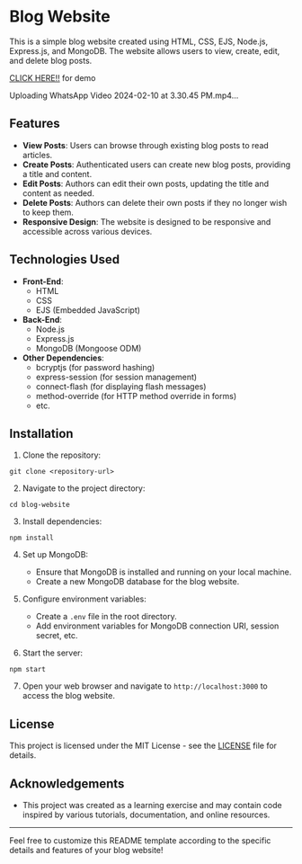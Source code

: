 
# Blog Website

This is a simple blog website created using HTML, CSS, EJS, Node.js, Express.js, and MongoDB. The website allows users to view, create, edit, and delete blog posts.

 <a href="https://blog-website-kr55.onrender.com"   target="blank"> CLICK HERE!!</a> for demo
 

 

Uploading WhatsApp Video 2024-02-10 at 3.30.45 PM.mp4…



## Features

- **View Posts**: Users can browse through existing blog posts to read articles.
- **Create Posts**: Authenticated users can create new blog posts, providing a title and content.
- **Edit Posts**: Authors can edit their own posts, updating the title and content as needed.
- **Delete Posts**: Authors can delete their own posts if they no longer wish to keep them.
- **Responsive Design**: The website is designed to be responsive and accessible across various devices.

## Technologies Used

- **Front-End**:
  - HTML
  - CSS
  - EJS (Embedded JavaScript)
- **Back-End**:
  - Node.js
  - Express.js
  - MongoDB (Mongoose ODM)
- **Other Dependencies**:
  - bcryptjs (for password hashing)
  - express-session (for session management)
  - connect-flash (for displaying flash messages)
  - method-override (for HTTP method override in forms)
  - etc.

## Installation

1. Clone the repository:

```
git clone <repository-url>
```

2. Navigate to the project directory:

```
cd blog-website
```

3. Install dependencies:

```
npm install
```

4. Set up MongoDB:
   - Ensure that MongoDB is installed and running on your local machine.
   - Create a new MongoDB database for the blog website.

5. Configure environment variables:
   - Create a `.env` file in the root directory.
   - Add environment variables for MongoDB connection URI, session secret, etc.

6. Start the server:

```
npm start
```

7. Open your web browser and navigate to `http://localhost:3000` to access the blog website.

## License

This project is licensed under the MIT License - see the [LICENSE](LICENSE) file for details.

## Acknowledgements

- This project was created as a learning exercise and may contain code inspired by various tutorials, documentation, and online resources.

---

Feel free to customize this README template according to the specific details and features of your blog website!
